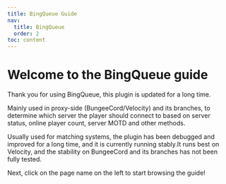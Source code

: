 ```yaml
---
title: BingQueue Guide
nav:
  title: BingQueue
  order: 2
toc: content
---
```


# Welcome to the BingQueue guide

Thank you for using BingQueue, this plugin is updated for a long time.

Mainly used in proxy-side (BungeeCord/Velocity) and its branches, to determine which server the player should connect to based on server status, online player count, server MOTD and other methods.

Usually used for matching systems, the plugin has been debugged and improved for a long time, and it is currently running stably.It runs best on Velocity, and the stability on BungeeCord and its branches has not been fully tested.

Next, click on the page name on the left to start browsing the guide!
